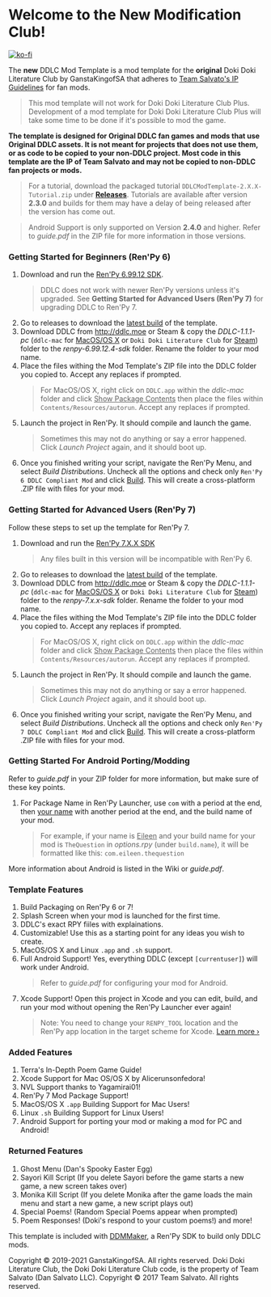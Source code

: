 # Welcome to the New Modification Club!

[![ko-fi](https://www.ko-fi.com/img/githubbutton_sm.svg)](https://ko-fi.com/K3K22K8SU)

The **new** DDLC Mod Template is a mod template for the **original** Doki Doki Literature Club by GanstaKingofSA that adheres to [Team Salvato's IP Guidelines](http://teamsalvato.com/ip-guidelines/) for fan mods.
> This mod template will not work for Doki Doki Literature Club Plus. Development of a mod template for Doki Doki Literature Club Plus will take some time to be done if it's possible to mod the game.

**The template is designed for Original DDLC fan games and mods that use Original DDLC assets. 
It is not meant for projects that does not use them, or as code to be copied to your non-DDLC project. 
Most code in this template are the IP of Team Salvato and may not be copied to non-DDLC fan projects or mods.**

> For a tutorial, download the packaged tutorial `DDLCModTemplate-2.X.X-Tutorial.zip` under **[Releases](https://github.com/GanstaKingofSA/DDLCModTemplate2.0/releases)**. Tutorials are available after version **2.3.0** and builds for them may have a delay of being released after the version has come out.

> Android Support is only supported on Version **2.4.0** and higher. Refer to *guide.pdf* in the ZIP file for more information in those versions.

### Getting Started for Beginners (Ren'Py 6)
1. Download and run the [Ren'Py 6.99.12 SDK](https://www.renpy.org/release/6.99.12). 
    > DDLC does not work with newer Ren'Py versions unless it's upgraded. See **Getting Started for Advanced Users (Ren'Py 7)** for upgrading DDLC to Ren'Py 7.
2. Go to releases to download the [latest build](https://github.com/GanstaKingofSA/DDLCModTemplate2.0/releases) of the template.
3. Download DDLC from http://ddlc.moe or Steam & copy the *DDLC-1.1.1-pc* (`ddlc-mac` for <u>MacOS/OS X</u> or `Doki Doki Literature Club` for <u>Steam</u>) folder to the *renpy-6.99.12.4-sdk* folder. Rename the folder to your mod name.
4. Place the files withing the Mod Template's ZIP file into the DDLC folder you copied to. Accept any replaces if prompted. 
    > For MacOS/OS X, right click on `DDLC.app` within the *ddlc-mac* folder and click <u>Show Package Contents</u> then place the files within `Contents/Resources/autorun`. Accept any replaces if prompted. 
5. Launch the project in Ren'Py. It should compile and launch the game.
    > Sometimes this may not do anything or say a error happened. Click *Launch Project* again, and it should boot up.
6. Once you finished writing your script, navigate the Ren'Py Menu, and select *Build Distributions*. Uncheck all the options and check only `Ren'Py 6 DDLC Compliant Mod` and click <u>Build</u>. This will create a cross-platform .ZIP file with files for your mod.

### Getting Started for Advanced Users (Ren'Py 7)
Follow these steps to set up the template for Ren'Py 7.

1. Download and run the [Ren'Py 7.X.X SDK](https://www.renpy.org/release/latest)
    > Any files built in this version will be incompatible with Ren'Py 6.
2. Go to releases to download the [latest build](https://github.com/GanstaKingofSA/DDLCModTemplate2.0/releases) of the template.
3. Download DDLC from http://ddlc.moe or Steam & copy the *DDLC-1.1.1-pc* (`ddlc-mac` for <u>MacOS/OS X</u> or `Doki Doki Literature Club` for <u>Steam</u>) folder to the *renpy-7.x.x-sdk* folder. Rename the folder to your mod name.
4. Place the files withing the Mod Template's ZIP file into the DDLC folder you copied to. Accept any replaces if prompted. 
    > For MacOS/OS X, right click on `DDLC.app` within the *ddlc-mac* folder and click <u>Show Package Contents</u> then place the files within `Contents/Resources/autorun`. Accept any replaces if prompted. 
5. Launch the project in Ren'Py. It should compile and launch the game.
    > Sometimes this may not do anything or say a error happened. Click *Launch Project* again, and it should boot up.
6. Once you finished writing your script, navigate the Ren'Py Menu, and select *Build Distributions*. Uncheck all the options and check only `Ren'Py 7 DDLC Compliant Mod` and click <u>Build</u>. This will create a cross-platform .ZIP file with files for your mod.

### Getting Started For Android Porting/Modding
Refer to *guide.pdf* in your ZIP folder for more information, but make sure of these key points.
1. For Package Name in Ren'Py Launcher, use `com` with a period at the end, then <u>your name</u> with another period at the end, and the build name of your mod. 
    > For example, if your name is <u>Eileen</u> and your build name for your mod is `TheQuestion` in *options.rpy* (under `build.name`), it will be formatted like this: `com.eileen.thequestion`

More information about Android is listed in the Wiki or *guide.pdf*.

### Template Features
1. Build Packaging on Ren'Py 6 or 7!
2. Splash Screen when your mod is launched for the first time.
3. DDLC's exact RPY fiiles with explainations.
4. Customizable! Use this as a starting point for any ideas you wish to create.
5. MacOS/OS X and Linux `.app` and `.sh` support.
6. Full Android Support! Yes, everything DDLC (except `[currentuser]`) will work under Android.
    > Refer to *guide.pdf* for configuring your mod for Android.
7. Xcode Support! Open this project in Xcode and you can edit, build, and run your mod without opening the Ren'Py Launcher ever again! 
    > Note: You need to change your `RENPY_TOOL` location and the Ren'Py app location in the target scheme for Xcode. [Learn more &rsaquo;](XCODE.md)

### Added Features
1. Terra's In-Depth Poem Game Guide!
2. Xcode Support for Mac OS/OS X by Alicerunsonfedora!
3. NVL Support thanks to Yagamirai01!
4. Ren'Py 7 Mod Package Support!
5. MacOS/OS X `.app` Building Support for Mac Users!
6. Linux `.sh` Building Support for Linux Users!
7. Android Support for porting your mod or making a mod for PC and Android!

### Returned Features
1. Ghost Menu (Dan's Spooky Easter Egg)
2. Sayori Kill Script (If you delete Sayori before the game starts a new game, a new screen takes over)
3. Monika Kill Script (If you delete Monika after the game loads the main menu and start a new game, a new script plays out)
4. Special Poems! (Random Special Poems appear when prompted)
5. Poem Responses! (Doki's respond to your custom poems!)
and more!

This template is included with [DDMMaker](https://github.com/GanstaKingofSA/DDLC-ModMaker/releases), a Ren'Py SDK to build only DDLC mods.

Copyright © 2019-2021 GanstaKingofSA. All rights reserved. Doki Doki Literature Club, the Doki Doki Literature Club code, is the property of Team Salvato (Dan Salvato LLC). Copyright © 2017 Team Salvato. All rights reserved.
